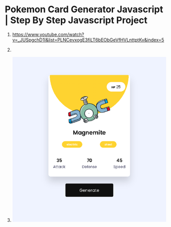 # Pokemon Card Generator Javascript | Step By Step Javascript Project

1. <https://www.youtube.com/watch?v=_JUSpgchD1I&list=PLNCevxogE3fiLT6bEObGeVfHVLnttptKv&index=5>

2.

3. ![캡쳐](screenshot.gif)
